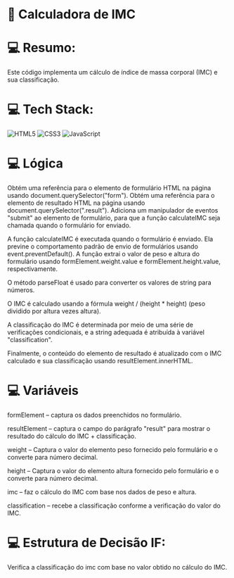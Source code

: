 # 💫 Calculadora de IMC

# 💻 Resumo:
Este código implementa um cálculo de índice de massa corporal (IMC) e sua classificação.

# 💻 Tech Stack:
![HTML5](https://img.shields.io/badge/html5-%23E34F26.svg?style=for-the-badge&logo=html5&logoColor=white) ![CSS3](https://img.shields.io/badge/css3-%231572B6.svg?style=for-the-badge&logo=css3&logoColor=white) ![JavaScript](https://img.shields.io/badge/javascript-%23323330.svg?style=for-the-badge&logo=javascript&logoColor=%23F7DF1E) 

# 💻 Lógica
Obtém uma referência para o elemento de formulário HTML na página usando document.querySelector("form").
Obtém uma referência para o elemento de resultado HTML na página usando document.querySelector(".result").
Adiciona um manipulador de eventos "submit" ao elemento de formulário, para que a função calculateIMC seja chamada quando o formulário for enviado.

A função calculateIMC é executada quando o formulário é enviado. Ela previne o comportamento padrão de envio de formulários usando event.preventDefault().
A função extrai o valor de peso e altura do formulário usando formElement.weight.value e formElement.height.value, respectivamente. 

O método parseFloat é usado para converter os valores de string para números.

O IMC é calculado usando a fórmula weight / (height * height) (peso dividido por altura vezes altura).

A classificação do IMC é determinada por meio de uma série de verificações condicionais, e a string adequada é atribuída à variável "classification".

Finalmente, o conteúdo do elemento de resultado é atualizado com o IMC calculado e sua classificação usando resultElement.innerHTML.


# 💻 Variáveis
formElement – captura os dados preenchidos no formulário.

resultElement – captura o campo do parágrafo "result" para mostrar o resultado do cálculo do IMC + classificação.

weight – Captura o valor do elemento peso fornecido pelo formulário e o converte para número decimal.

height – Captura o valor do elemento altura fornecido pelo formulário e o converte para número decimal.

imc – faz o cálculo do IMC com base nos dados de peso e altura.

classification – recebe a classificação conforme a verificação do valor do IMC.


# 💻 Estrutura de Decisão IF:
Verifica a classificação do imc com base no valor obtido no cálculo do IMC.
